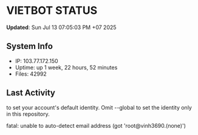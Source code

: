 # VIETBOT STATUS
**Updated**: Sun Jul 13 07:05:03 PM +07 2025

## System Info
- IP: 103.77.172.150
- Uptime: up 1 week, 22 hours, 52 minutes
- Files: 42992

## Last Activity

to set your account's default identity.
Omit --global to set the identity only in this repository.

fatal: unable to auto-detect email address (got 'root@vinh3690.(none)')
